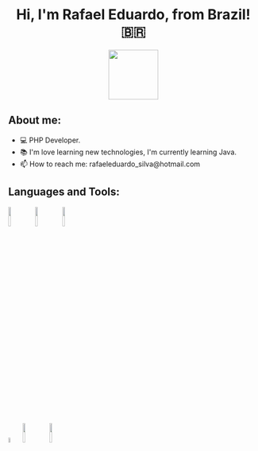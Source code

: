 <html>
  <h1 align="center" id='title'> Hi, I'm Rafael Eduardo, from Brazil! 🇧🇷 </h1>
  
  <p align="center">
    <a href="https://www.linkedin.com/in/rafael-eduardo-895195165/">
      <img width="100px" src="https://img.shields.io/badge/-LinkedIn-blue?style=flat&logo=Linkedin&logoColor=white">
    </a>
  </p>
  
  <h2> About me: </h2>
  <ul>
    <li> 💻 PHP Developer.</li>
    <li> 📚 I'm love learning new technologies, I'm currently learning Java.</li>
    <li>📫 How to reach me: rafaeleduardo_silva@hotmail.com</li>
  </ul>
  
  <h2> Languages and Tools:</h2>
  <p>
    <img width="10%" src="https://www.vectorlogo.zone/logos/php/php-ar21.svg"/>
    <img width="10%" src="https://www.vectorlogo.zone/logos/git-scm/git-scm-ar21.svg"/>
    <img width="10%" src="https://www.vectorlogo.zone/logos/nodejs/nodejs-ar21.svg"/>
  </p>
  <br />
  <p>
    <img width="5%" src=https://www.vectorlogo.zone/logos/javascript/javascript-icon.svg>
    <img width="10%" src=https://www.vectorlogo.zone/logos/mysql/mysql-icon.svg>
    <img width="10%" src=https://www.vectorlogo.zone/logos/jquery/jquery-ar21.svg>
  </p>  
</html>
